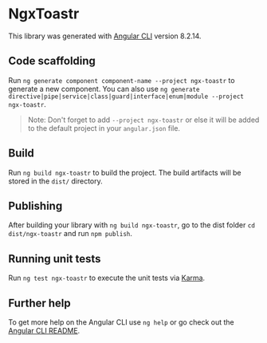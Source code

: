 # NgxToastr

This library was generated with [Angular CLI](https://github.com/angular/angular-cli) version 8.2.14.

## Code scaffolding

Run `ng generate component component-name --project ngx-toastr` to generate a new component. You can also use `ng generate directive|pipe|service|class|guard|interface|enum|module --project ngx-toastr`.
> Note: Don't forget to add `--project ngx-toastr` or else it will be added to the default project in your `angular.json` file. 

## Build

Run `ng build ngx-toastr` to build the project. The build artifacts will be stored in the `dist/` directory.

## Publishing

After building your library with `ng build ngx-toastr`, go to the dist folder `cd dist/ngx-toastr` and run `npm publish`.

## Running unit tests

Run `ng test ngx-toastr` to execute the unit tests via [Karma](https://karma-runner.github.io).

## Further help

To get more help on the Angular CLI use `ng help` or go check out the [Angular CLI README](https://github.com/angular/angular-cli/blob/master/README.md).
